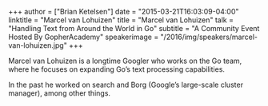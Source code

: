 +++
author = ["Brian Ketelsen"]
date = "2015-03-21T16:03:09-04:00"
linktitle = "Marcel van Lohuizen"
title = "Marcel van Lohuizen"
talk = "Handling Text from Around the World in Go"
subtitle = "A Community Event Hosted By GopherAcademy"
speakerimage = "/2016/img/speakers/marcel-van-lohuizen.jpg"
+++

Marcel van Lohuizen is a longtime Googler who works on the Go team, where he focuses on expanding Go’s text processing capabilities.

In the past he worked on search and Borg (Google’s large-scale cluster manager), among other things.
